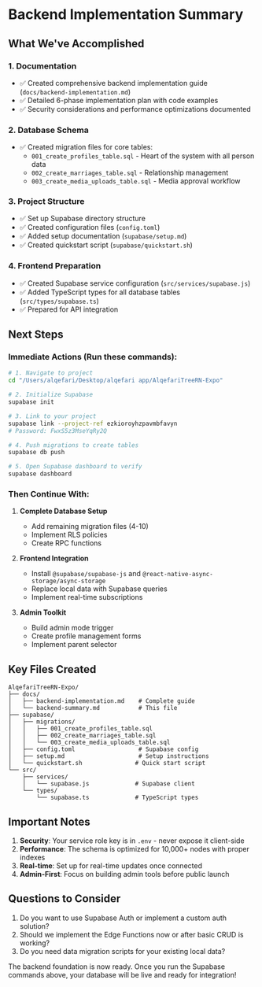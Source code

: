 # Backend Implementation Summary

## What We've Accomplished

### 1. Documentation
- ✅ Created comprehensive backend implementation guide (`docs/backend-implementation.md`)
- ✅ Detailed 6-phase implementation plan with code examples
- ✅ Security considerations and performance optimizations documented

### 2. Database Schema
- ✅ Created migration files for core tables:
  - `001_create_profiles_table.sql` - Heart of the system with all person data
  - `002_create_marriages_table.sql` - Relationship management
  - `003_create_media_uploads_table.sql` - Media approval workflow

### 3. Project Structure
- ✅ Set up Supabase directory structure
- ✅ Created configuration files (`config.toml`)
- ✅ Added setup documentation (`supabase/setup.md`)
- ✅ Created quickstart script (`supabase/quickstart.sh`)

### 4. Frontend Preparation
- ✅ Created Supabase service configuration (`src/services/supabase.js`)
- ✅ Added TypeScript types for all database tables (`src/types/supabase.ts`)
- ✅ Prepared for API integration

## Next Steps

### Immediate Actions (Run these commands):

```bash
# 1. Navigate to project
cd "/Users/alqefari/Desktop/alqefari app/AlqefariTreeRN-Expo"

# 2. Initialize Supabase
supabase init

# 3. Link to your project
supabase link --project-ref ezkioroyhzpavmbfavyn
# Password: FwxS5z3MseYqRy2Q

# 4. Push migrations to create tables
supabase db push

# 5. Open Supabase dashboard to verify
supabase dashboard
```

### Then Continue With:

1. **Complete Database Setup**
   - Add remaining migration files (4-10)
   - Implement RLS policies
   - Create RPC functions

2. **Frontend Integration**
   - Install `@supabase/supabase-js` and `@react-native-async-storage/async-storage`
   - Replace local data with Supabase queries
   - Implement real-time subscriptions

3. **Admin Toolkit**
   - Build admin mode trigger
   - Create profile management forms
   - Implement parent selector

## Key Files Created

```
AlqefariTreeRN-Expo/
├── docs/
│   ├── backend-implementation.md    # Complete guide
│   └── backend-summary.md           # This file
├── supabase/
│   ├── migrations/
│   │   ├── 001_create_profiles_table.sql
│   │   ├── 002_create_marriages_table.sql
│   │   └── 003_create_media_uploads_table.sql
│   ├── config.toml                  # Supabase config
│   ├── setup.md                     # Setup instructions
│   └── quickstart.sh               # Quick start script
└── src/
    ├── services/
    │   └── supabase.js             # Supabase client
    └── types/
        └── supabase.ts             # TypeScript types
```

## Important Notes

1. **Security**: Your service role key is in `.env` - never expose it client-side
2. **Performance**: The schema is optimized for 10,000+ nodes with proper indexes
3. **Real-time**: Set up for real-time updates once connected
4. **Admin-First**: Focus on building admin tools before public launch

## Questions to Consider

1. Do you want to use Supabase Auth or implement a custom auth solution?
2. Should we implement the Edge Functions now or after basic CRUD is working?
3. Do you need data migration scripts for your existing local data?

The backend foundation is now ready. Once you run the Supabase commands above, your database will be live and ready for integration!